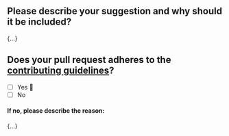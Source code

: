 <!-- Thank you for your contribution to awesome-colour! Please replace the {...} templates with the relevant information. -->

## Please describe your suggestion and why should it be included?

{...}

## Does your pull request adheres to the [contributing guidelines](../contributing.md)?

- [ ] Yes 🙌
- [ ] No

#### If no, please describe the reason:

{...}
